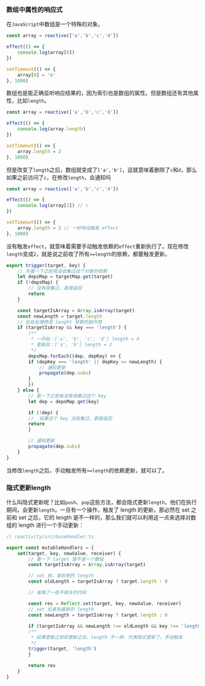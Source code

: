 ### 数组中属性的响应式
在`JavaScript`中数组是一个特殊的对象。
```ts
const array = reactive(['a','b','c','d'])

effect(() => {
    console.log(array[0])
})

setTimeout(() => {
    array[0] = 'e'
}, 1000)
```
数组也是能正确监听响应结果的，因为索引也是数组的属性。但是数组还有其他属性，比如`length`。
```ts
const array = reactive(['a','b','c','d'])

effect(() => {
    console.log(array.length)
})

setTimeout(() => {
    array.length = 2
}, 1000)
```
但是改变了`length`之后，数组就变成了`['a','b']`，这就意味着删除了`c`和`d`，那么如果之前访问了`c`，在修改`length`，会通知吗
```ts
const array = reactive(['a','b','c','d'])

effect(() => {
    console.log(array[2]) // c
})

setTimeout(() => {
    array.length = 2 // 一秒钟没触发 effect
}, 1000)
```
没有触发`effect`，就意味着需要手动触发依赖的`effect`重新执行了。现在修改`length`变成`2`，就是说之前收了所有`>=length`的依赖，都要触发更新。
```ts
export trigger(target, key) {
    // 先看一下之前有没收集过这个对象的依赖
    let depsMap = targetMap.get(target)
    if (!depsMap) {
        // 没有收集过，直接返回
        return
    }

    const targetIsArray = Array.isArray(target)
    const newLength = target.length
    // 此处处理修改 lenght 导致的副作用
    if (targetIsArray && key === 'length') {
        /**
         * 一开始：['a', 'b', 'c', 'd'] length = 4
         * 更新后：['a', 'b'] length = 2
         */
        depsMap.forEach((dep, depKey) => {
        if (depKey === 'length' || depKey >= newLength) {
            // 通知更新
            propagate(dep.subs)
        }
        })
    } else {
        // 看一下之前有没有收集过这个 key
        let dep = depsMap.get(key)

        if (!dep) {
        //  如果这个 key 没收集过，直接返回
        return
        }

        // 通知更新
        propagate(dep.subs)
    }
}
```
当修改`length`之后，手动触发所有`>=length`的依赖更新，就可以了。

### 隐式更新length
什么叫隐式更新呢？比如`push`、`pop`这些方法，都会隐式更新`length`，他们在执行期间，会更新`length`。一旦有一个操作，触发了 length 的更新，那必然在 set 之前和 set 之后，它的 length 是不一样的，那么我们就可以利用这一点来选择对数组的 length 进行一个手动更新：
```ts
// reactivity/src/baseHandler.ts

export const mutableHandlers = {
    set(target, key, newValue, receiver) {
        // 看一下 target 是不是一个数组
        const targetIsArray = Array.isArray(target)

        // set 前，拿到老的 length
        const oldLength = targetIsArray ? target.length : 0

        // 省略了一些不相关的代码

        const res = Reflect.set(target, key, newValue, receiver)
        // set 后拿到最新的 length
        const newLength = targetIsArray ? target.length : 0

        if (targetIsArray && newLength !== oldLength && key !== 'length') {
        /**
         * 如果更新之前和更新之后，length 不一样，代表隐式更新了，手动触发
         */
        trigger(target, 'length')
        }

        return res
    }
}
```